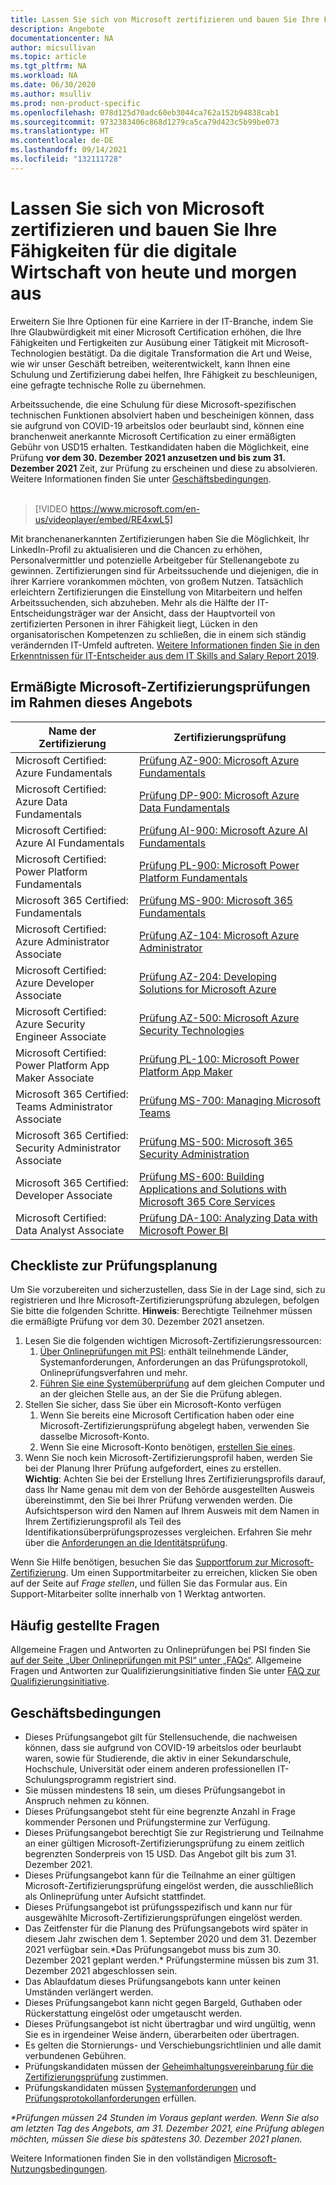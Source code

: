 ```yaml
---
title: Lassen Sie sich von Microsoft zertifizieren und bauen Sie Ihre Fähigkeiten für die digitale Wirtschaft von heute und morgen aus | Microsoft-Dokumentation
description: Angebote
documentationcenter: NA
author: micsullivan
ms.topic: article
ms.tgt_pltfrm: NA
ms.workload: NA
ms.date: 06/30/2020
ms.author: msulliv
ms.prod: non-product-specific
ms.openlocfilehash: 078d125d70adc60eb3044ca762a152b94838cab1
ms.sourcegitcommit: 9732383406c868d1279ca5ca79d423c5b99be073
ms.translationtype: HT
ms.contentlocale: de-DE
ms.lasthandoff: 09/14/2021
ms.locfileid: "132111728"
---
```

# <a name="become-microsoft-certified-and-build-your-resilience-for-todays-and-tomorrows-digital-economy"></a>Lassen Sie sich von Microsoft zertifizieren und bauen Sie Ihre Fähigkeiten für die digitale Wirtschaft von heute und morgen aus

Erweitern Sie Ihre Optionen für eine Karriere in der IT-Branche, indem Sie Ihre Glaubwürdigkeit mit einer Microsoft Certification erhöhen, die Ihre Fähigkeiten und Fertigkeiten zur Ausübung einer Tätigkeit mit Microsoft-Technologien bestätigt. Da die digitale Transformation die Art und Weise, wie wir unser Geschäft betreiben, weiterentwickelt, kann Ihnen eine Schulung und Zertifizierung dabei helfen, Ihre Fähigkeit zu beschleunigen, eine gefragte technische Rolle zu übernehmen.

Arbeitssuchende, die eine Schulung für diese Microsoft-spezifischen technischen Funktionen absolviert haben und bescheinigen können, dass sie aufgrund von COVID-19 arbeitslos oder beurlaubt sind, können eine branchenweit anerkannte Microsoft Certification zu einer ermäßigten Gebühr von USD15 erhalten. Testkandidaten haben die Möglichkeit, eine Prüfung **vor dem 30. Dezember 2021 anzusetzen und bis zum 31. Dezember 2021** Zeit, zur Prüfung zu erscheinen und diese zu absolvieren. Weitere Informationen finden Sie unter [Geschäftsbedingungen](#terms-conditions).
<br/>
<br/>

> [!VIDEO https://www.microsoft.com/en-us/videoplayer/embed/RE4xwL5]


Mit branchenanerkannten Zertifizierungen haben Sie die Möglichkeit, Ihr LinkedIn-Profil zu aktualisieren und die Chancen zu erhöhen, Personalvermittler und potenzielle Arbeitgeber für Stellenangebote zu gewinnen. Zertifizierungen sind für Arbeitssuchende und diejenigen, die in ihrer Karriere vorankommen möchten, von großem Nutzen. Tatsächlich erleichtern Zertifizierungen die Einstellung von Mitarbeitern und helfen Arbeitssuchenden, sich abzuheben. Mehr als die Hälfte der IT-Entscheidungsträger war der Ansicht, dass der Hauptvorteil von zertifizierten Personen in ihrer Fähigkeit liegt, Lücken in den organisatorischen Kompetenzen zu schließen, die in einem sich ständig verändernden IT-Umfeld auftreten. [Weitere Informationen finden Sie in den Erkenntnissen für IT-Entscheider aus dem IT Skills and Salary Report 2019](#terms-conditions).

## <a name="discounted-microsoft-certification-exams-available-through-this-offer"></a>Ermäßigte Microsoft-Zertifizierungsprüfungen im Rahmen dieses Angebots

|Name der Zertifizierung|Zertifizierungsprüfung|
|-|-|
|Microsoft Certified: Azure Fundamentals|[Prüfung AZ-900: Microsoft Azure Fundamentals](/learn/certifications/exams/az-900)|
|Microsoft Certified: Azure Data Fundamentals|[Prüfung DP-900: Microsoft Azure Data Fundamentals](/learn/certifications/exams/dp-900)|
|Microsoft Certified: Azure AI Fundamentals|[Prüfung AI-900: Microsoft Azure AI Fundamentals](/learn/certifications/exams/ai-900)|
|Microsoft Certified: Power Platform Fundamentals|[Prüfung PL-900: Microsoft Power Platform Fundamentals](/learn/certifications/exams/pl-900)|
|Microsoft 365 Certified: Fundamentals|[Prüfung MS-900: Microsoft 365 Fundamentals](/learn/certifications/exams/ms-900)|
|Microsoft Certified: Azure Administrator Associate|[Prüfung AZ-104: Microsoft Azure Administrator](/learn/certifications/exams/az-104)|
|Microsoft Certified: Azure Developer Associate|[Prüfung AZ-204: Developing Solutions for Microsoft Azure](/learn/certifications/exams/az-204)|
|Microsoft Certified: Azure Security Engineer Associate|[Prüfung AZ-500: Microsoft Azure Security Technologies](/learn/certifications/exams/az-500)|
|Microsoft Certified: Power Platform App Maker Associate|[Prüfung PL-100: Microsoft Power Platform App Maker](/learn/certifications/exams/pl-100)|
|Microsoft 365 Certified: Teams Administrator Associate|[Prüfung MS-700: Managing Microsoft Teams](/learn/certifications/exams/ms-700)|
|Microsoft 365 Certified: Security Administrator Associate|[Prüfung MS-500: Microsoft 365 Security Administration](/learn/certifications/exams/ms-500)|
|Microsoft 365 Certified: Developer Associate|[Prüfung MS-600: Building Applications and Solutions with Microsoft 365 Core Services](/learn/certifications/exams/ms-600)|
|Microsoft Certified: Data Analyst Associate|[Prüfung DA-100: Analyzing Data with Microsoft Power BI](/learn/certifications/exams/da-100)|


## <a name="exam-scheduling-checklist"></a>Checkliste zur Prüfungsplanung

Um Sie vorzubereiten und sicherzustellen, dass Sie in der Lage sind, sich zu registrieren und Ihre Microsoft-Zertifizierungsprüfung abzulegen, befolgen Sie bitte die folgenden Schritte. **Hinweis**: Berechtigte Teilnehmer müssen die ermäßigte Prüfung vor dem 30. Dezember 2021 ansetzen.

1. Lesen Sie die folgenden wichtigen Microsoft-Zertifizierungsressourcen:
    1. [Über Onlineprüfungen mit PSI](/learn/certifications/online-exams-psi): enthält teilnehmende Länder, Systemanforderungen, Anforderungen an das Prüfungsprotokoll, Onlineprüfungsverfahren und mehr.  
    2. [Führen Sie eine Systemüberprüfung](https://syscheck.bridge.psiexams.com/) auf dem gleichen Computer und an der gleichen Stelle aus, an der Sie die Prüfung ablegen.
2. Stellen Sie sicher, dass Sie über ein Microsoft-Konto verfügen
    1. Wenn Sie bereits eine Microsoft Certification haben oder eine Microsoft-Zertifizierungsprüfung abgelegt haben, verwenden Sie dasselbe Microsoft-Konto.  
    2. Wenn Sie eine Microsoft-Konto benötigen, [erstellen Sie eines](https://account.microsoft.com/account/manage-my-account).
3. Wenn Sie noch kein Microsoft-Zertifizierungsprofil haben, werden Sie bei der Planung Ihrer Prüfung aufgefordert, eines zu erstellen. <br/>**Wichtig**: Achten Sie bei der Erstellung Ihres Zertifizierungsprofils darauf, dass Ihr Name genau mit dem von der Behörde ausgestellten Ausweis übereinstimmt, den Sie bei Ihrer Prüfung verwenden werden. Die Aufsichtsperson wird den Namen auf Ihrem Ausweis mit dem Namen in Ihrem Zertifizierungsprofil als Teil des Identifikationsüberprüfungsprozesses vergleichen. Erfahren Sie mehr über die [Anforderungen an die Identitätsprüfung](/learn/certifications/online-exams-psi#identity-verification-requirements).

Wenn Sie Hilfe benötigen, besuchen Sie das [Supportforum zur Microsoft-Zertifizierung](https://aka.ms/mcpforum). Um einen Supportmitarbeiter zu erreichen, klicken Sie oben auf der Seite auf *Frage stellen*, und füllen Sie das Formular aus. Ein Support-Mitarbeiter sollte innerhalb von 1 Werktag antworten.

## <a name="faq"></a>Häufig gestellte Fragen

Allgemeine Fragen und Antworten zu Onlineprüfungen bei PSI finden Sie [auf der Seite „Über Onlineprüfungen mit PSI“ unter „FAQs“](/learn/certifications/online-exams-psi#frequently-asked-questions). Allgemeine Fragen und Antworten zur Qualifizierungsinitiative finden Sie unter [FAQ zur Qualifizierungsinitiative](https://aka.ms/JobSeekerFAQ).

## <a name="terms-and-conditions"></a><a name="terms-conditions"></a> Geschäftsbedingungen

- Dieses Prüfungsangebot gilt für Stellensuchende, die nachweisen können, dass sie aufgrund von COVID-19 arbeitslos oder beurlaubt waren, sowie für Studierende, die aktiv in einer Sekundarschule, Hochschule, Universität oder einem anderen professionellen IT-Schulungsprogramm registriert sind.
- Sie müssen mindestens 18 sein, um dieses Prüfungsangebot in Anspruch nehmen zu können.
- Dieses Prüfungsangebot steht für eine begrenzte Anzahl in Frage kommender Personen und Prüfungstermine zur Verfügung.
- Dieses Prüfungsangebot berechtigt Sie zur Registrierung und Teilnahme an einer gültigen Microsoft-Zertifizierungsprüfung zu einem zeitlich begrenzten Sonderpreis von 15 USD. Das Angebot gilt bis zum 31. Dezember 2021.
- Dieses Prüfungsangebot kann für die Teilnahme an einer gültigen Microsoft-Zertifizierungsprüfung eingelöst werden, die ausschließlich als Onlineprüfung unter Aufsicht stattfindet.
- Dieses Prüfungsangebot ist prüfungsspezifisch und kann nur für ausgewählte Microsoft-Zertifizierungsprüfungen eingelöst werden.
- Das Zeitfenster für die Planung des Prüfungsangebots wird später in diesem Jahr zwischen dem 1. September 2020 und dem 31. Dezember 2021 verfügbar sein.&#42;Das Prüfungsangebot muss bis zum 30. Dezember 2021 geplant werden.&#42; Prüfungstermine müssen bis zum 31. Dezember 2021 abgeschlossen sein.
- Das Ablaufdatum dieses Prüfungsangebots kann unter keinen Umständen verlängert werden.
- Dieses Prüfungsangebot kann nicht gegen Bargeld, Guthaben oder Rückerstattung eingelöst oder umgetauscht werden.
- Dieses Prüfungsangebot ist nicht übertragbar und wird ungültig, wenn Sie es in irgendeiner Weise ändern, überarbeiten oder übertragen.
- Es gelten die Stornierungs- und Verschiebungsrichtlinien und alle damit verbundenen Gebühren.
- Prüfungskandidaten müssen der [Geheimhaltungsvereinbarung für die Zertifizierungsprüfung](/learn/certifications/certification-exam-policies#non-disclosure-agreement) zustimmen.
- Prüfungskandidaten müssen [Systemanforderungen](/learn/certifications/online-exams-psi#system-requirements) und [Prüfungsprotokollanforderungen](/learn/certifications/online-exams-psi#testing-protocol-requirements) erfüllen.

*&#42;Prüfungen müssen 24 Stunden im Voraus geplant werden. Wenn Sie also am letzten Tag des Angebots, am 31. Dezember 2021, eine Prüfung ablegen möchten, müssen Sie diese bis spätestens 30. Dezember 2021 planen.*

Weitere Informationen finden Sie in den vollständigen [Microsoft-Nutzungsbedingungen](https://www.microsoft.com/en-us/legal/intellectualproperty/copyright/default.aspx).
